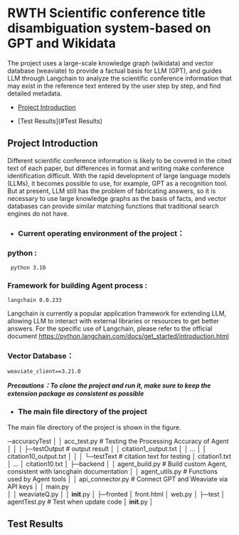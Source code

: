 # RWTH Scientific conference title disambiguation system-based on GPT and Wikidata
The project uses a large-scale knowledge graph (wikidata) and vector database (weaviate) to provide a factual basis for LLM (GPT), and guides LLM through Langchain to analyze the scientific conference information that may exist in the reference text entered by the user step by step, and find detailed metadata.


+ [Project Introduction](#project-introduction)

+ [Test Results](#Test Results)


## Project Introduction
Different scientific conference information is likely to be covered in the cited text of each paper, but differences in format and writing make conference identification difficult. With the rapid development of large language models (LLMs), it becomes possible to use, for example, GPT as a recognition tool. But at present, LLM still has the problem of fabricating answers, so it is necessary to use large knowledge graphs as the basis of facts, and vector databases can provide similar matching functions that traditional search engines do not have.

+ ### Current operating environment of the project：

### python : 

```
 python 3.10
```

### Framework for building Agent process :

```
langchain 0.0.233
```
Langchain is currently a popular application framework for extending LLM, allowing LLM to interact with external libraries or resources to get better answers. For the specific use of Langchain, please refer to the official document https://python.langchain.com/docs/get_started/introduction.html

### Vector Database：
```
weaviate_client==3.21.0
```
***Precautions：To clone the project and run it, make sure to keep the extension package as consistent as possible***

+ ### The main file directory of the project
The main file directory of the project is shown in the figure.

─accuracyTest
│  │  acc_test.py                       # Testing the Processing Accuracy of Agent
│  │
│  ├─testOutput                         # output result
│  │      citation1_output.txt
│  │      ...
│  │      citation10_output.txt
│  │
│  └─testText                           # citation text for testing
│          citation1.txt
│          ...
│          citation10.txt
│
├─backend
│  │  agent_build.py                    # Build custom Agent, consistent with lancghain documentation
│  │  agent_utils.py                    # Functions used by Agent tools
│  │  api_connector.py                  # Connect GPT and Weaviate via API keys
│  │  main.py                           
│  │  weaviateQ.py
│  │  __init__.py
│
├─fronted
│      front.html
│      web.py
│
├─test
│      agentTest.py                    # Test when update code
│      __init__.py
│

## Test Results

